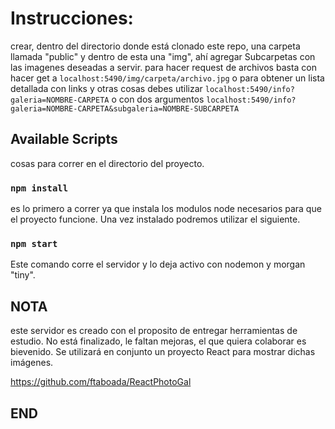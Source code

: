 # Instrucciones:

crear, dentro del directorio donde está clonado este repo, una carpeta llamada "public" y dentro de esta una "img", ahí agregar Subcarpetas con las imagenes deseadas a servir.
para hacer request de archivos basta con hacer get a `localhost:5490/img/carpeta/archivo.jpg`
o para obtener un lista detallada con links y otras cosas debes utilizar `localhost:5490/info?galeria=NOMBRE-CARPETA` o con dos argumentos
`localhost:5490/info?galeria=NOMBRE-CARPETA&subgaleria=NOMBRE-SUBCARPETA`

## Available Scripts

cosas para correr en el directorio del proyecto.

### `npm install`

es lo primero a correr ya que instala los modulos node necesarios para que el proyecto funcione. Una vez instalado podremos utilizar el siguiente.

### `npm start`

Este comando corre el servidor y lo deja activo con nodemon y morgan "tiny".

## NOTA

este servidor es creado con el proposito de entregar herramientas de estudio. No está finalizado, le faltan mejoras, el que quiera colaborar es bievenido.
Se utilizará en conjunto un proyecto React para mostrar dichas imágenes.

https://github.com/ftaboada/ReactPhotoGal

## END
